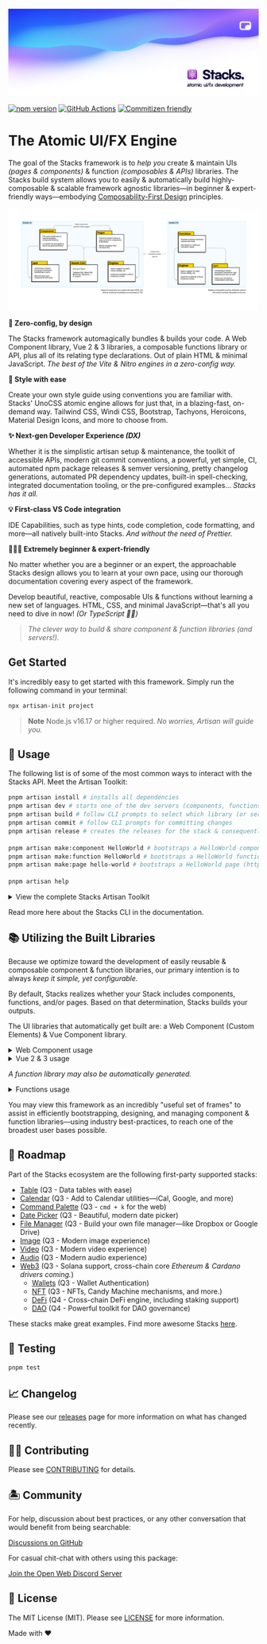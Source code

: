 <p align="center"><img src=".github/art/social.png" alt="Social Card of Stacks"></p>

[![npm version][npm-version-src]][npm-version-href]
[![GitHub Actions][github-actions-src]][github-actions-href]
[![Commitizen friendly](https://img.shields.io/badge/commitizen-friendly-brightgreen.svg)](http://commitizen.github.io/cz-cli/)
<!-- [![npm downloads][npm-downloads-src]][npm-downloads-href] -->
<!-- [![Codecov][codecov-src]][codecov-href] -->

# The Atomic UI/FX Engine

The goal of the Stacks framework is to _help you_ create & maintain UIs _(pages & components)_ & function _(composables & APIs)_ libraries. The Stacks build system allows you to easily & automatically build highly-composable & scalable framework agnostic libraries—in beginner & expert-friendly ways—embodying [Composability-First Design](/apps/site/docs/composability-first-design.md) principles.

![Atomic UI & FX Design](./apps/site/images/diagram.png)

**🤖 Zero-config, by design**

The Stacks framework automagically bundles & builds your code. A Web Component library, Vue 2 & 3 libraries, a composable functions library or API, plus all of its relating type declarations. Out of plain HTML & minimal JavaScript. _The best of the Vite & Nitro engines in a zero-config way._

**🎨 Style with ease**

Create your own style guide using conventions you are familiar with. Stacks' UnoCSS atomic engine allows for just that, in a blazing-fast, on-demand way. Tailwind CSS, Windi CSS, Bootstrap, Tachyons, Heroicons, Material Design Icons, and more to choose from.

**✨ Next-gen Developer Experience _(DX)_**

Whether it is the simplistic artisan setup & maintenance, the toolkit of accessible APIs, modern git commit conventions, a powerful, yet simple, CI, automated npm package releases & semver versioning, pretty changelog generations, automated PR dependency updates, built-in spell-checking, integrated documentation tooling, or the pre-configured examples... _Stacks has it all._

**💡 First-class VS Code integration**

IDE Capabilities, such as type hints, code completion, code formatting, and more—all natively built-into Stacks. _And without the need of Prettier._

**🧙🏼‍♀️ Extremely beginner & expert-friendly**

No matter whether you are a beginner or an expert, the approachable Stacks design allows you to learn at your own pace, using our thorough documentation covering every aspect of the framework.

Develop beautiful, reactive, composable UIs & functions without learning a new set of languages. HTML, CSS, and minimal JavaScript—that's all you need to dive in now! _(Or TypeScript ✌🏼)_

> _The clever way to build & share component & function libraries (and servers!)._

## Get Started

It's incredibly easy to get started with this framework. Simply run the following command in your terminal:

```bash
npx artisan-init project
```

> **Note**
> Node.js v16.17 or higher required. _No worries, Artisan will guide you._

## 🤖 Usage

The following list is of some of the most common ways to interact with the Stacks API. Meet the Artisan Toolkit:

```bash
pnpm artisan install # installs all dependencies
pnpm artisan dev # starts one of the dev servers (components, functions, pages, or docs)
pnpm artisan build # follow CLI prompts to select which library (or server) to build
pnpm artisan commit # follow CLI prompts for committing changes
pnpm artisan release # creates the releases for the stack & consequently, publishes them to npm

pnpm artisan make:component HelloWorld # bootstraps a HelloWorld component
pnpm artisan make:function HelloWorld # bootstraps a HelloWorld function
pnpm artisan make:page hello-world # bootstraps a HelloWorld page (https://127.0.0.1/hello-world)

pnpm artisan help
```

<details>
<summary>View the complete Stacks Artisan Toolkit</summary>

```bash
pnpm artisan install # or `pnpm i`
pnpm artisan fresh # fresh reinstall of all deps

pnpm artisan dev # starts one of the dev servers (components, functions, pages, or docs)
pnpm artisan dev:components # starts local playground dev server
pnpm artisan dev:pages # starts local pages dev server
pnpm artisan dev:docs # starts local docs dev server

pnpm artisan make:component HelloWorld
pnpm artisan make:function hello-world
pnpm artisan make:page hello-world
pnpm artisan make:lang en
pnpm artisan make:stack hello-world

pnpm artisan stub # stubs all the libraries
pnpm artisan stub:components # stubs the component library
pnpm artisan stub:functions # stubs the function library
pnpm artisan stub:pages # stubs the pages

pnpm artisan lint # runs linter
pnpm artisan lint:fix # runs linter and fixes issues

pnpm artisan commit # follow CLI prompts for committing staged changes
pnpm artisan release # creates the releases for the stack & triggers the Release Action (workflow)
pnpm artisan changelog # generates CHANGELOG.md

# building for production (e.g. npm)
pnpm artisan build # select a specific build (follow CLI prompts)
pnpm artisan build:components # builds component libraries
pnpm artisan build:functions # builds function library
pnpm artisan build:web-components # builds framework agnostic Web Component library (i.e. Custom Elements)
pnpm artisan build:components # builds Vue 2 & 3 compatible libraries


# when building for Vercel, Netlify, and more
pnpm artisan deploy:docs

# creates a server to be deployed into any VPS
pnpm artisan server:functions # wip
pnpm artisan server:pages # wip

pnpm artisan example # select the example to run (follow CLI prompts)

# test your stack
pnpm artisan test # runs test suite
pnpm artisan test:unit # runs unit tests
pnpm artisan test:e2e # runs e2e tests
pnpm artisan test:coverage # runs test coverage
pnpm artisan test:types # runs typecheck
```

</details>

Read more here about the Stacks CLI in the documentation.

## 📚 Utilizing the Built Libraries

Because we optimize toward the development of easily reusable & composable component & function libraries, our primary intention is to always _keep it simple, yet configurable._

By default, Stacks realizes whether your Stack includes components, functions, and/or pages. Based on that determination, Stacks builds your outputs.

The UI libraries that automatically get built are: a Web Component (Custom Elements) & Vue Component library.

<details>
<summary>Web Component usage</summary>

```bash
npm install my-awesome-library
```

After you installed your Stacks generated library, you can use a "Custom Element" (Web Component) in the following way:

```html
<html>
  <body>
    <hello-world name="Jane Doe"></hello-world>
    <script src="my-awesome-library.js"></script>
  </body>
</html>
```
</details>

<details>
<summary>Vue 2 & 3 usage</summary>

```bash
npm install my-awesome-library
```

After you installed your Stacks generated library, you can use your Vue Components in the following way:

```vue
<script setup lang="ts">
import HelloWorld from 'my-awesome-library'
</script>

<template>
  <HelloWorld name="J Doe" />
</template>
```
</details>

_A function library may also be automatically generated._

<details>
<summary>Functions usage</summary>

```bash
npm install hello-world-library
```

After you installed your Stacks generated library, you can use your functions in the following way:

```ts
import { count, increment } from 'hello-world-fx'

console.log('count is', count)

increment()

console.log('increased count is', count)
```
</details>

You may view this framework as an incredibly "useful set of frames" to assist in efficiently bootstrapping, designing, and managing component & function libraries—using industry best-practices, to reach one of the broadest user bases possible.

## 🚙 Roadmap

Part of the Stacks ecosystem are the following first-party supported stacks:

- [Table](https://github.com/ow3org/table) (Q3 - Data tables with ease)
- [Calendar](https://github.com/ow3org/calendar) (Q3 - Add to Calendar utilities—iCal, Google, and more)
- [Command Palette](https://github.com/ow3org/command-palette) (Q3 - `cmd + k` for the web)
- [Date Picker](https://github.com/ow3org/date-picker) (Q3 - Beautiful, modern date picker)
- [File Manager](https://github.com/ow3org/file-manager) (Q3 - Build your own file manager—like Dropbox or Google Drive)
- [Image](https://github.com/ow3org/image) (Q3 - Modern image experience)
- [Video](https://github.com/ow3org/video) (Q3 - Modern video experience)
- [Audio](https://github.com/ow3org/audio) (Q3 - Modern audio experience)
- [Web3](https://github.com/ow3org/web3) (Q3 - Solana support, cross-chain core _Ethereum & Cardano drivers coming._)
  - [Wallets](https://github.com/ow3org/wallets) (Q3 - Wallet Authentication)
  - [NFT](https://github.com/ow3org/nft) (Q3 - NFTs, Candy Machine mechanisms, and more.)
  - [DeFi](https://github.com/ow3org/defi) (Q4 - Cross-chain DeFi engine, including staking support)
  - [DAO](https://github.com/ow3org/dao) (Q4 - Powerful toolkit for DAO governance)

These stacks make great examples. Find more awesome Stacks [here](https://github.com/ow3org/awesome-stacks).

## 🧪 Testing

```bash
pnpm test
```

## 📈 Changelog

Please see our [releases](https://github.com/stacksjs/stacks/releases) page for more information on what has changed recently.

## 💪🏼 Contributing

Please see [CONTRIBUTING](.github/CONTRIBUTING.md) for details.

## 🏝 Community

For help, discussion about best practices, or any other conversation that would benefit from being searchable:

[Discussions on GitHub](https://github.com/stacksjs/stacks/discussions)

For casual chit-chat with others using this package:

[Join the Open Web Discord Server](https://discord.ow3.org)

## 📄 License

The MIT License (MIT). Please see [LICENSE](LICENSE.md) for more information.

Made with ❤️

<!-- Badges -->
[npm-version-src]: https://img.shields.io/npm/v/@ow3/hello-world-vue?style=flat-square
[npm-version-href]: https://npmjs.com/package/@ow3/hello-world-vue

[npm-downloads-src]: https://img.shields.io/npm/dm/@ow3/hello-world-vue?style=flat-square
[npm-downloads-href]: https://npmjs.com/package/@ow3/hello-world-vue

[github-actions-src]: https://img.shields.io/github/workflow/status/stacksjs/stacks/CI/main?style=flat-square
[github-actions-href]: https://github.com/stacksjs/stacks/actions?query=workflow%3Aci

<!-- [codecov-src]: https://img.shields.io/codecov/c/gh/stacksjs/stacks/main?style=flat-square
[codecov-href]: https://codecov.io/gh/stacksjs/stacks -->
